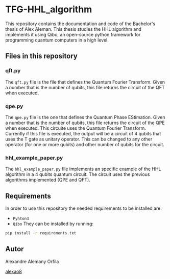 # TFG-HHL_algorithm
This repository contains the documentation and code of the Bachelor's thesis of Alex Aleman. This thesis studies the HHL algorithm and implements it using Qibo, an open-source python framework for programming quantum computers in a high level.

## Files in this repository

### qft.py
The `qft.py` file is the file that defines the Quantum Fourier Transform. Given a number that is the number of qubits, this file returns the circuit of the QFT when executed.


### qpe.py
The `qpe.py` file is the one that defines the Quantum Phase EStimation. Given a number that is the number of qubits, this file returns the circuit of the QPE when executed. This circuite uses the Quantum Fourier Transform. Currently if this file is executed, the output will be a circuit of 4 qubits that uses the T gate as unitary operator. This can be changed to any other operator (for one or more qubits) and other number of qubits for the circuit.

### hhl_example_paper.py
The `hhl_example_paper.py` file implements an specific example of the HHL algorithm in a 4 qubits quantum circuit. The circuit uses the previous algorithms implemented (QPE and QFT).

## Requirements
In order to use this repository the needed requirements to be installed are:
- `Pyhton3`
- `Qibo`
They can be installed by running:
```bash
pip install -r requirements.txt
```

## Autor
Alexandre Alemany Orfila

[alexao8](https://github.com/alexao8)

